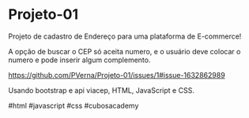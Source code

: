 # Projeto-01

Projeto de cadastro de Endereço para uma plataforma de E-commerce!

A opção de buscar o CEP só aceita numero, e o usuário deve colocar o numero e pode inserir algum complemento.

https://github.com/PVerna/Projeto-01/issues/1#issue-1632862989


Usando bootstrap e api viacep, HTML, JavaScript e CSS.

#html #javascript #css #cubosacademy
